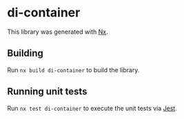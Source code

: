 # di-container

This library was generated with [Nx](https://nx.dev).

## Building

Run `nx build di-container` to build the library.

## Running unit tests

Run `nx test di-container` to execute the unit tests via [Jest](https://jestjs.io).
